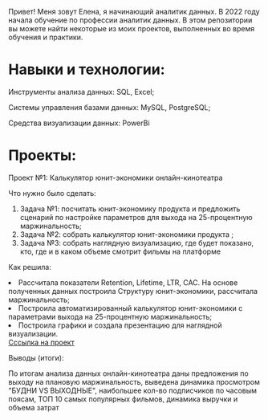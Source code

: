 Привет! Меня зовут Елена, я начинающий аналитик данных. В 2022 году начала обучение по профессии аналитик данных. В этом репозитории вы можете найти некоторые из моих проектов, выполненных во время обучения и практики.
# Навыки и технологии:
<p> Инструменты анализа данных: SQL, Excel; <br>
<p> Системы управления базами данных: MySQL, PostgreSQL; <br>
<p> Средства визуализации данных: PowerBi <br>

# Проекты:
<p> Проект №1: Калькулятор юнит-экономики онлайн-кинотеатра <br> 
<p> Что нужно было сделать: <br>
 <ol>
<li> Задача №1: посчитать юнит-экономику продукта и предложить сценарий по настройке параметров для выхода на 25-процентную маржинальность; </li>
<li> Задача №2: собрать калькулятор юнит-экономики продукта ; </li>	
<li> Задача №3: собрать наглядную визуализацию, где будет показано, кто, где и в каком объеме смотрит фильмы на платформе </li> 
</ol> 
<p> Как решила: 
<li> Рассчитала показатели Retention, Lifetime, LTR, CAC. На основе полученных данных построила Структуру юнит-экономики, рассчитала маржинальность;</li> 
<li> Построила автоматизированный калькулятор юнит-экономики с параметрами выхода на 25-процентную маржинальность; </li>
<li> Построила графики и создала презентацию для наглядной визуализации.</li>
</ol> 
<a href="https://docs.google.com/presentation/d/14OT_qjQDrkLKhPyt86AUbYha0uXhhNYO/edit?usp=sharing&ouid=113426531668764401601&rtpof=true&sd=true, https://docs.google.com/spreadsheets/d/1z-dLVsvNG1AQ9XWD_ehNwwjcYpuxi4JY/edit?usp=sharing&ouid=113426531668764401601&rtpof=true&sd=true">Сссылка на проект</a>

<p> Выводы (итоги):
<p> По итогам анализа данных онлайн-кинотеатра даны предложения по выходу на плановую маржинальность, выведена динамика просмотром "БУДНИ VS ВЫХОДНЫЕ", наибольшее кол-во подписчиков по часовым поясам, ТОП 10 самых популярных фильмов, динамика выручки и объема затрат 

